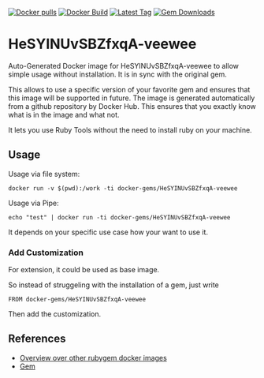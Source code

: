 [![Docker pulls](https://img.shields.io/docker/pulls/rubygem/HeSYINUvSBZfxqA-veewee.svg)](https://hub.docker.com/r/rubygem/HeSYINUvSBZfxqA-veewee/)
[![Docker Build](https://img.shields.io/docker/automated/rubygem/HeSYINUvSBZfxqA-veewee.svg)](https://hub.docker.com/r/rubygem/HeSYINUvSBZfxqA-veewee/)
[![Latest Tag](https://img.shields.io/github/tag/docker-rubygem/HeSYINUvSBZfxqA-veewee.svg)](https://hub.docker.com/r/rubygem/HeSYINUvSBZfxqA-veewee/)
[![Gem Downloads](https://img.shields.io/gem/dt/HeSYINUvSBZfxqA-veewee.svg)](https://rubygems.org/gems/HeSYINUvSBZfxqA-veewee/)
# HeSYINUvSBZfxqA-veewee

Auto-Generated Docker image for HeSYINUvSBZfxqA-veewee to allow simple usage without installation.
It is in sync with the original gem.

This allows to use a specific version of your favorite gem and ensures that this image will be supported in future.
The image is generated automatically from a github repository by Docker Hub.
This ensures that you exactly know what is in the image and what not.

It lets you use Ruby Tools without the need to install ruby on your machine.

## Usage

Usage via file system:

`docker run -v $(pwd):/work -ti docker-gems/HeSYINUvSBZfxqA-veewee`

Usage via Pipe:

`echo "test" | docker run -ti docker-gems/HeSYINUvSBZfxqA-veewee`

It depends on your specific use case how your want to use it.

### Add Customization

For extension, it could be used as base image.

So instead of struggeling with the installation of a gem, just write

`FROM docker-gems/HeSYINUvSBZfxqA-veewee`

Then add the customization.

## References

 - [Overview over other rubygem docker images](https://github.com/thinkbot/docker-rubygem)
 - [Gem](https://rubygems.org/gems/HeSYINUvSBZfxqA-veewee/)
